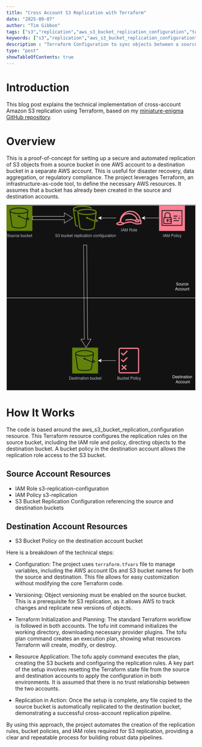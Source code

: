 ```yaml
---
title: "Cross Account S3 Replication with Terraform"
date: "2025-09-07"
author: "Tim Gibbon"
tags: ["s3","replication","aws_s3_bucket_replication_configuration","terraform","tofu"]
keywords: ["s3","replication","aws_s3_bucket_replication_configuration","terraform","tofu"]
description : "Terraform Configuration to sync objects between a source and destination S3 bucket"
type: "post"
showTableOfContents: true
---
```


# Introduction

This blog post explains the technical implementation of cross-account Amazon S3 replication using Terraform, based on my [miniature-enigma GitHub repository](https://github.com/tommybobbins/miniature-enigma).

# Overview

This is a proof-of-concept for setting up a secure and automated replication of S3 objects from a source bucket in one AWS account to a destination bucket in a separate AWS account. This is useful for disaster recovery, data aggregation, or regulatory compliance. The project leverages Terraform, an infrastructure-as-code tool, to define the necessary AWS resources. It assumes that a bucket has already been created in the source and destination accounts.

![Cross Account S3 Replication](https://raw.githubusercontent.com/tommybobbins/miniature-enigma/refs/heads/main/images/s3_bucket_repl.png)

# How It Works

The code is based around the aws_s3_bucket_replication_configuration resource. This Terraform resource configures the replication rules on the source bucket, including the IAM role and policy, directing objects to the destination bucket. A bucket policy in the destination account allows the replication role access to the S3 bucket.

## Source Account Resources

- IAM Role s3-replication-configuration
- IAM Policy s3-replication
- S3 Bucket Replication Configuration referencing the source and destination buckets

## Destination Account Resources

- S3 Bucket Policy on the destination account bucket

Here is a breakdown of the technical steps:

-    Configuration: The project uses ```terraform.tfvars``` file to manage variables, including the AWS account IDs and S3 bucket names for both the source and destination. This file allows for easy customization without modifying the core Terraform code.

-    Versioning: Object versioning must be enabled on the source bucket. This is a prerequisite for S3 replication, as it allows AWS to track changes and replicate new versions of objects.

-    Terraform Initialization and Planning: The standard Terraform workflow is followed in both accounts. The tofu init command initializes the working directory, downloading necessary provider plugins. The tofu plan command creates an execution plan, showing what resources Terraform will create, modify, or destroy.

-    Resource Application: The tofu apply command executes the plan, creating the S3 buckets and configuring the replication rules. A key part of the setup involves resetting the Terraform state file from the source and destination accounts to apply the configuration in both environments. It is assumed that there is no trust relationship between the two accounts.

-    Replication in Action: Once the setup is complete, any file copied to the source bucket is automatically replicated to the destination bucket, demonstrating a successful cross-account replication pipeline.

By using this approach, the project automates the creation of the replication rules, bucket policies, and IAM roles required for S3 replication, providing a clear and repeatable process for building robust data pipelines.


